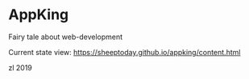 # AppKing
Fairy tale about web-development

Current state view:
https://sheeptoday.github.io/appking/content.html

zl 2019
